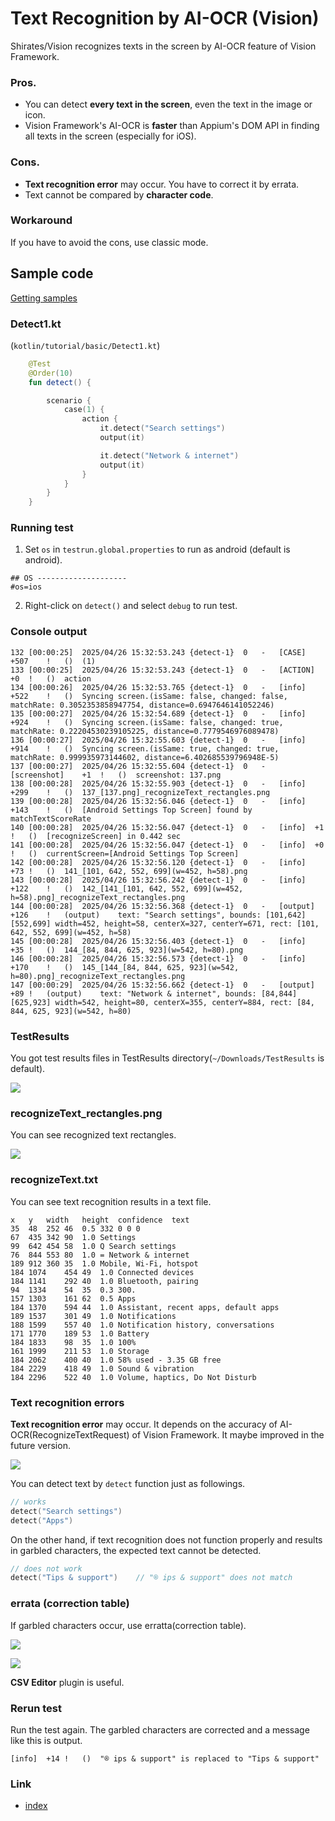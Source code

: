 # Text Recognition by AI-OCR (Vision)

Shirates/Vision recognizes texts in the screen by AI-OCR feature of Vision Framework.

### Pros.

- You can detect **every text in the screen**, even the text in the image or icon.
- Vision Framework's AI-OCR is **faster** than Appium's DOM API in finding all texts in the screen (especially for iOS).

### Cons.

- **Text recognition error** may occur. You have to correct it by errata.
- Text cannot be compared by **character code**.

### Workaround

If you have to avoid the cons, use classic mode.

## Sample code

[Getting samples](../../getting_samples.md)

### Detect1.kt

(`kotlin/tutorial/basic/Detect1.kt`)

```kotlin
    @Test
    @Order(10)
    fun detect() {

        scenario {
            case(1) {
                action {
                    it.detect("Search settings")
                    output(it)

                    it.detect("Network & internet")
                    output(it)
                }
            }
        }
    }
```

### Running test

1. Set `os` in `testrun.global.properties` to run as android (default is android).

```properties
## OS --------------------
#os=ios
```

2. Right-click on `detect()` and select `debug` to run test.

### Console output

```
132	[00:00:25]	2025/04/26 15:32:53.243	{detect-1}	0	-	[CASE]	+507	!	()	(1)
133	[00:00:25]	2025/04/26 15:32:53.243	{detect-1}	0	-	[ACTION]	+0	!	()	action
134	[00:00:26]	2025/04/26 15:32:53.765	{detect-1}	0	-	[info]	+522	!	()	Syncing screen.(isSame: false, changed: false, matchRate: 0.3052353858947754, distance=0.6947646141052246)
135	[00:00:27]	2025/04/26 15:32:54.689	{detect-1}	0	-	[info]	+924	!	()	Syncing screen.(isSame: false, changed: true, matchRate: 0.22204530239105225, distance=0.7779546976089478)
136	[00:00:27]	2025/04/26 15:32:55.603	{detect-1}	0	-	[info]	+914	!	()	Syncing screen.(isSame: true, changed: true, matchRate: 0.999935973144602, distance=6.402685539796948E-5)
137	[00:00:27]	2025/04/26 15:32:55.604	{detect-1}	0	-	[screenshot]	+1	!	()	screenshot: 137.png
138	[00:00:28]	2025/04/26 15:32:55.903	{detect-1}	0	-	[info]	+299	!	()	137_[137.png]_recognizeText_rectangles.png
139	[00:00:28]	2025/04/26 15:32:56.046	{detect-1}	0	-	[info]	+143	!	()	[Android Settings Top Screen] found by matchTextScoreRate
140	[00:00:28]	2025/04/26 15:32:56.047	{detect-1}	0	-	[info]	+1	!	()	[recognizeScreen] in 0.442 sec
141	[00:00:28]	2025/04/26 15:32:56.047	{detect-1}	0	-	[info]	+0	!	()	currentScreen=[Android Settings Top Screen]
142	[00:00:28]	2025/04/26 15:32:56.120	{detect-1}	0	-	[info]	+73	!	()	141_[101, 642, 552, 699](w=452, h=58).png
143	[00:00:28]	2025/04/26 15:32:56.242	{detect-1}	0	-	[info]	+122	!	()	142_[141_[101, 642, 552, 699](w=452, h=58).png]_recognizeText_rectangles.png
144	[00:00:28]	2025/04/26 15:32:56.368	{detect-1}	0	-	[output]	+126	!	(output)	text: "Search settings", bounds: [101,642][552,699] width=452, height=58, centerX=327, centerY=671, rect: [101, 642, 552, 699](w=452, h=58)
145	[00:00:28]	2025/04/26 15:32:56.403	{detect-1}	0	-	[info]	+35	!	()	144_[84, 844, 625, 923](w=542, h=80).png
146	[00:00:28]	2025/04/26 15:32:56.573	{detect-1}	0	-	[info]	+170	!	()	145_[144_[84, 844, 625, 923](w=542, h=80).png]_recognizeText_rectangles.png
147	[00:00:29]	2025/04/26 15:32:56.662	{detect-1}	0	-	[output]	+89	!	(output)	text: "Network & internet", bounds: [84,844][625,923] width=542, height=80, centerX=355, centerY=884, rect: [84, 844, 625, 923](w=542, h=80)
```

### TestResults

You got test results files in TestResults directory(`~/Downloads/TestResults` is default).

![](_images/detect_testresults.png)

### recognizeText_rectangles.png

You can see recognized text rectangles.

![](_images/recognizeText_rectangles.png)

### recognizeText.txt

You can see text recognition results in a text file.

```text
x	y	width	height	confidence	text
35	48	252	46	0.5	332 0 0 0
67	435	342	90	1.0	Settings
99	642	454	58	1.0	Q Search settings
76	844	553	80	1.0	= Network & internet
189	912	360	35	1.0	Mobile, Wi-Fi, hotspot
184	1074	454	49	1.0	Connected devices
184	1141	292	40	1.0	Bluetooth, pairing
94	1334	54	35	0.3	300.
157	1303	161	62	0.5	Apps
184	1370	594	44	1.0	Assistant, recent apps, default apps
189	1537	301	49	1.0	Notifications
188	1599	557	40	1.0	Notification history, conversations
171	1770	189	53	1.0	Battery
184	1833	98	35	1.0	100%
161	1999	211	53	1.0	Storage
184	2062	400	40	1.0	58% used - 3.35 GB free
184	2229	418	49	1.0	Sound & vibration
184	2296	522	40	1.0	Volume, haptics, Do Not Disturb
```

### Text recognition errors

**Text recognition error** may occur. It depends on the accuracy of AI-OCR(RecognizeTextRequest) of Vision Framework.
It maybe improved in the future version.<br>

![](_images/text_recognition_errors.png)

You can detect text by `detect` function just as followings.

```kotlin
// works
detect("Search settings")
detect("Apps")
```

On the other hand, if text recognition does not function properly and results in garbled characters, the expected text
cannot be detected.

```kotlin
// does not work
detect("Tips & support")    // "® ips & support" does not match
```

### errata (correction table)

If garbled characters occur, use erratta(correction table).

![](_images/errata_file.png) <br>

![](_images/eratta_table.png)

**CSV Editor** plugin is useful.

### Rerun test

Run the test again.
The garbled characters are corrected and a message like this is output.

```
[info]	+14	!	()	"® ips & support" is replaced to "Tips & support"
```

### Link

- [index](../../../index.md)
